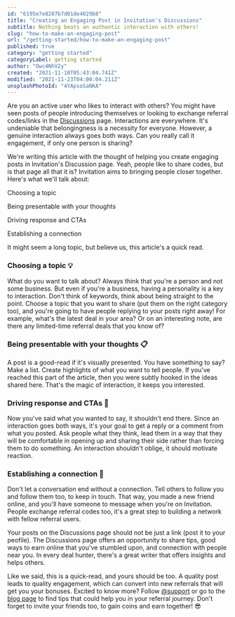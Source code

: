 ```yaml
---
id: "6195e7e8207b7d01de4029b8"
title: "Creating an Engaging Post in Invitation's Discussions"
subtitle: Nothing beats an authentic interaction with others!
slug: "how-to-make-an-engaging-post"
url: "/getting-started/how-to-make-an-engaging-post"
published: true
category: "getting started"
categoryLabel: getting started
author: "Owc4NhV2y"
created: "2021-11-18T05:43:04.741Z"
modified: "2021-11-23T04:00:04.211Z"
unsplashPhotoId: "4YApsoSaNKA"
---
```

Are you an active user who likes to interact with others? You might have seen posts of people introducing themselves or looking to exchange referral codes/links in the [Discussions](https://next.invitation.codes/discuss) page. Interactions are everywhere. It's undeniable that belongingness is a necessity for everyone. However, a genuine interaction always goes both ways. Can you really call it engagement, if only one person is sharing?

We're writing this article with the thought of helping you create engaging posts in Invitation's Discussion page. Yeah, people like to share codes, but is that page all that it is? Invitation aims to bringing people closer together. Here's what we'll talk about:

Choosing a topic

Being presentable with your thoughts

Driving response and CTAs

Establishing a connection

It might seem a long topic, but believe us, this article's a quick read.

### Choosing a topic 💡

What do you want to talk about? Always think that you're a person and not some business. But even if you're a business, having a personality is a key to interaction. Don't think of keywords, think about being straight to the point. Choose a topic that you want to share (put them on the right category too), and you're going to have people replying to your posts right away! For example, what's the latest deal in your area? Or on an interesting note, are there any limited-time referral deals that you know of?

### Being presentable with your thoughts 📋

A post is a good-read if it's visually presented. You have something to say? Make a list. Create highlights of what you want to tell people. If you've reached this part of the article, then you were subtly hooked in the ideas shared here. That's the magic of interaction, it keeps you interested.

### Driving response and CTAs 📣

Now you've said what you wanted to say, it shouldn't end there. Since an interaction goes both ways, it's your goal to get a reply or a comment from what you posted. Ask people what they think, lead them in a way that they will be comfortable in opening up and sharing their side rather than forcing them to do something. An interaction shouldn't oblige, it should motivate reaction.

### Establishing a connection 🤝

Don't let a conversation end without a connection. Tell others to follow you and follow them too, to keep in touch. That way, you made a new friend online, and you'll have someone to message when you're on Invitation. People exchange referral codes too, it's a great step to building a network with fellow referral users.

Your posts on the Discussions page should not be just a link (post it to your peofile). The Discussions page offers an opportunity to share tips, good ways to earn online that you've stumbled upon, and connection with people near you. In every deal hunter, there's a great writer that offers insights and helps others.

Like we said, this is a quick-read, and yours should be too. A quality post leads to quality engagement, which can convert into new referrals that will get you your bonuses. Excited to know more? Follow [@support](https://next.invitation.codes/@support) or go to the [blog page](https://next.invitation.codes/magazine) to find tips that could help you in your referral journey. Don't forget to invite your friends too, to gain coins and earn together! 😎